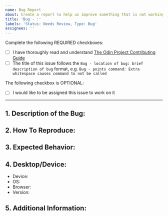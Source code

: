 ```yaml
---
name: Bug Report
about: Create a report to help us improve something that is not working correctly
title: 'Bug - :'
labels: 'Status: Needs Review, Type: Bug'
assignees: ''
---
```


<!-- Thank you for taking the time to submit a bug report to The Odin Project. In order to get issues closed in a reasonable amount of time, you must include a baseline of information about the bug in question. Please read this template in its entirety before filling it out to ensure that it is filled out correctly. -->

Complete the following REQUIRED checkboxes:

- [ ] I have thoroughly read and understand [The Odin Project Contributing Guide](https://github.com/TheOdinProject/.github/blob/main/CONTRIBUTING.md)
- [ ] The title of this issue follows the `Bug - location of bug: brief description of bug` format, e.g. `Bug - points command: Extra whitespace causes command to not be called`

The following checkbox is OPTIONAL:

<!-- Completing this checkbox does not guarantee you will be assigned this issue, but rather lets us know you are interested in working on it. -->

- [ ] I would like to be assigned this issue to work on it

<hr>

## 1. Description of the Bug:

<!-- A clear and concise description of what the bug is. Include any screenshots that may help show the bug in action. -->

## 2. How To Reproduce:

<!--
What steps one might need to take in order to reproduce this bug, e.g.:
1. Log in
2. Visit a lesson page
3. Click the complete button
4. The complete button does not update
-->

## 3. Expected Behavior:

<!--
A brief description of what you expected to happen, e.g.:
1. Log in
2. Visit a lesson page
3. Click the complete button
4. The complete button updates correctly
 -->

## 4. Desktop/Device:

<!-- The more information you are able to provide, the better. -->

- Device: <!-- [e.g. iPhone6] -->
- OS: <!-- [e.g. iOS] -->
- Browser: <!-- [e.g. chrome, safari] -->
- Version: <!-- [e.g. 22] -->

## 5. Additional Information:

<!-- Any additional information about the bug. -->
